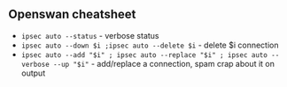 ## Openswan cheatsheet

* `ipsec auto --status` - verbose status
* `ipsec auto --down $i ;ipsec auto --delete $i` - delete $i connection
* `ipsec auto --add "$i" ; ipsec auto --replace "$i" ; ipsec auto --verbose --up "$i"` - add/replace a connection, spam crap about it on output
